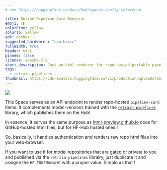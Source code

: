 ```yaml
---
# see https://huggingface.co/docs/hub/spaces-config-reference

title: Online Pipeline Card Renderer
emoji: 🌖
colorFrom: yellow
colorTo: yellow
sdk: docker
suggested_hardware : "cpu-basic"
fullWidth: true
header: mini
pinned: false
license: apache-2.0
short_description: Just an html renderer for repo-hosted portable pipeline-card
tags:
  - retrain-pipelines
thumbnail: https://cdn-avatars.huggingface.co/v1/production/uploads/651e93137b2a2e027f9e55df/96hzBved0YMjCq--s0kad.png
---
```


<img src="https://github.com/user-attachments/assets/35cd2424-7794-411e-8367-bb82e3b96624" />


This Space serves as an API endpoint to render repo-hosted `pipeline-card` items. It complements model-versions trained with the <code><a target="_blank" href="https://github.com/aurelienmorgan/retrain-pipelines">retrain-pipelines</a></code> library, which publishes them on the Hub!

In essence, it serves the same purpose as <a target="_blank" href="https://html-preview.github.io/">html-preview.github.io</a> does for GitHub-hosted html files, but for HF-Hub hosted ones&nbsp;!

So, basically, it handles authentication and renders raw repo html files into your web-browser.

<Tip>

If you want to use it for model repositories that are <a target="_blank" href="https://huggingface.co/docs/hub/models-gated">gated</a> or private to you and published via the `retrain-pipelines` librairy, just duplicate it and assigne the `HF_TOKEN`secret with a proper value. Simple as that&nbsp;!

</Tip>

